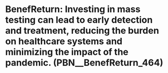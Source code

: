 # BenefReturn: __Investing in mass testing can lead to early detection and treatment, reducing the burden on healthcare systems and minimizing the impact of the pandemic.__ (PBN__BenefReturn_464)

